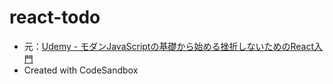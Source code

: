 # react-todo

* 元：[Udemy - モダンJavaScriptの基礎から始める挫折しないためのReact入門](https://www.udemy.com/course/modern_javascipt_react_beginner/)
* Created with CodeSandbox
